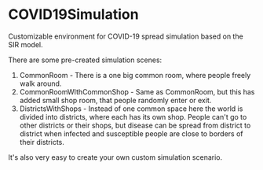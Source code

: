 # COVID19Simulation

Customizable environment for COVID-19 spread simulation based on the SIR model.

There are some pre-created simulation scenes:
1. CommonRoom - There is a one big common room, where people freely walk around.
2. CommonRoomWIthCommonShop - Same as CommonRoom, but this has added small shop room, that people randomly enter or exit.
3. DistrictsWithShops - Instead of one common space here the world is divided into districts, where each has its own shop. People can't go to other districts or their shops, but disease can be spread from district to district when infected and susceptible people are close to borders of their districts.

It's also very easy to create your own custom simulation scenario.
